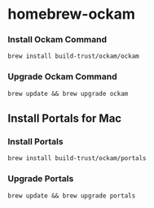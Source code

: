 # homebrew-ockam

### Install Ockam Command

```
brew install build-trust/ockam/ockam
```

### Upgrade Ockam Command

```
brew update && brew upgrade ockam
```

## Install Portals for Mac

### Install Portals

```
brew install build-trust/ockam/portals
```

### Upgrade Portals

```
brew update && brew upgrade portals
```
